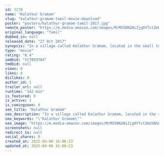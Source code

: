 ```yaml
---
id: 2278
name: "Kalathur Gramam"
slug: "kalathur-gramam-tamil-movie-download"
poster: "posters/kalathur-gramam-tamil-2017.jpg"
remote_poster: "https://m.media-amazon.com/images/M/MV5BN2NiZjg0YTctZmU5NS00YTFmLTgzMzItMzYwNTYxNzU2OTMyXkEyXkFqcGdeQXVyNzk5NDQ5Mzc@._V1_SX300.jpg"
original_language: "Tamil"
dubbed_in: null
released_date: "27 Oct 2017"
synopsis: "In a village called Kalathur Gramam, located in the small town of Pattukkottai, which in turn is located in the Thanjavur district of Tamil Nadu, lives a pair of father and son. They have been in a dispute with each other, however..."
type: "movie"
rating: "6.4"
imdbid: "tt7059784"
tmdbid: null
views: 0
likes: 0
dislikes: 0
author_id: 1
trailer_url: null
runtime: "142 min"
is_featured: 0
is_active: 1
is_comingsoon: 0
seo_title: "Kalathur Gramam"
seo_description: "In a village called Kalathur Gramam, located in the small town of Pattukkottai, which in turn is located in the Thanjavur district of Tamil Nadu, lives a pair of father and son. They have been in a dispute with each other, however..."
seo_keywords: "\"Kalathur Gramam\""
seo_image: "https://m.media-amazon.com/images/M/MV5BN2NiZjg0YTctZmU5NS00YTFmLTgzMzItMzYwNTYxNzU2OTMyXkEyXkFqcGdeQXVyNzk5NDQ5Mzc@._V1_SX300.jpg"
screenshots: null
redirect_to: null
social_shares: 0
created_at: 2025-04-08 16:06:23
updated_at: 2025-04-08 16:06:23
---
```


